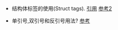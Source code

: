 - 结构体标签的使用(Struct tags). [引用](https://www.digitalocean.com/community/tutorials/how-to-use-struct-tags-in-go) 
[参考2](https://stackoverflow.com/a/30889373/8714749)

- 单引号,双引号和反引号用法? [参考](https://golangbyexample.com/double-single-back-quotes-go/)